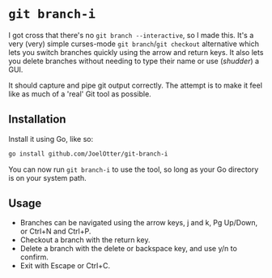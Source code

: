 # `git branch-i`

I got cross that there's no `git branch --interactive`, so I made this. It's a 
very (very) simple curses-mode `git branch`/`git checkout` alternative which
lets you switch branches quickly using the arrow and return keys. It also lets
you delete branches without needing to type their name or use (_shudder_) a GUI.

It should capture and pipe git output correctly. The attempt is to make it feel
like as much of a 'real' Git tool as possible.

## Installation

Install it using Go, like so:

```sh
go install github.com/JoelOtter/git-branch-i
```

You can now run `git branch-i` to use the tool, so long as your Go directory is 
on your system path.

## Usage

* Branches can be navigated using the arrow keys, j and k, Pg Up/Down, or
Ctrl+N and Ctrl+P.
* Checkout a branch with the return key.
* Delete a branch with the delete or backspace key, and use y/n to confirm.
* Exit with Escape or Ctrl+C.
